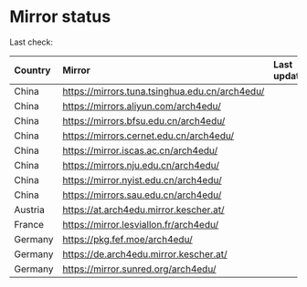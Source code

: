 <script src="./time.js"></script>
# Mirror status
Last check: <script type="text/javascript">localize(1722755876.8172264);</script>

|Country|Mirror|Last update|
|:------|:-----|:----------|
|China|https://mirrors.tuna.tsinghua.edu.cn/arch4edu/|<script type="text/javascript">localize(1722710055);</script>|
|China|https://mirrors.aliyun.com/arch4edu/|<script type="text/javascript">localize(1722710055);</script>|
|China|https://mirrors.bfsu.edu.cn/arch4edu/|<script type="text/javascript">localize(1722710055);</script>|
|China|https://mirrors.cernet.edu.cn/arch4edu/|<script type="text/javascript">localize(1722710055);</script>|
|China|https://mirror.iscas.ac.cn/arch4edu/|<script type="text/javascript">localize(1722710055);</script>|
|China|https://mirrors.nju.edu.cn/arch4edu/|<script type="text/javascript">localize(1722710055);</script>|
|China|https://mirror.nyist.edu.cn/arch4edu/|<script type="text/javascript">localize(1722710055);</script>|
|China|https://mirrors.sau.edu.cn/arch4edu/|<script type="text/javascript">localize(1722710055);</script>|
|Austria|https://at.arch4edu.mirror.kescher.at/|<script type="text/javascript">localize(1722710055);</script>|
|France|https://mirror.lesviallon.fr/arch4edu/|<script type="text/javascript">localize(1722710055);</script>|
|Germany|https://pkg.fef.moe/arch4edu/|<script type="text/javascript">localize(1722710055);</script>|
|Germany|https://de.arch4edu.mirror.kescher.at/|<script type="text/javascript">localize(1722710055);</script>|
|Germany|https://mirror.sunred.org/arch4edu/|<script type="text/javascript">localize(1722710055);</script>|

<script src="./tablefilter/tablefilter.js"></script>
<script src="./table.js"></script>